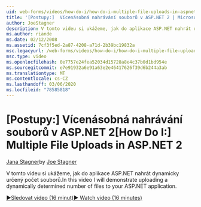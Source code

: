 ```yaml
---
uid: web-forms/videos/how-do-i/how-do-i-multiple-file-uploads-in-aspnet-2
title: '[Postupy:]  Vícenásobná nahrávání souborů v ASP.NET 2 | Microsoft Docs'
author: JoeStagner
description: V tomto videu si ukážeme, jak do aplikace ASP.NET nahrát dynamicky určený počet souborů.
ms.author: riande
ms.date: 02/12/2008
ms.assetid: 7cf3f5ed-2a87-4208-a71d-2b39bc19832a
msc.legacyurl: /web-forms/videos/how-do-i/how-do-i-multiple-file-uploads-in-aspnet-2
msc.type: video
ms.openlocfilehash: 0e7757e24fea52034d15728a8e4c37b0d1bd954e
ms.sourcegitcommit: e7e91932a6e91a63e2e46417626f39d6b244a3ab
ms.translationtype: MT
ms.contentlocale: cs-CZ
ms.lasthandoff: 03/06/2020
ms.locfileid: "78585818"
---
```

# <a name="how-do-i--multiple-file-uploads-in-aspnet2"></a><span data-ttu-id="da55e-103">[Postupy:]  Vícenásobná nahrávání souborů v ASP.NET 2</span><span class="sxs-lookup"><span data-stu-id="da55e-103">[How Do I:]  Multiple File Uploads in ASP.NET 2</span></span>

<span data-ttu-id="da55e-104">[Jana Stagner](https://github.com/JoeStagner)</span><span class="sxs-lookup"><span data-stu-id="da55e-104">by [Joe Stagner](https://github.com/JoeStagner)</span></span>

<span data-ttu-id="da55e-105">V tomto videu si ukážeme, jak do aplikace ASP.NET nahrát dynamicky určený počet souborů.</span><span class="sxs-lookup"><span data-stu-id="da55e-105">In this video I will demonstrate uploading a dynamically determined number of files to your ASP.NET application.</span></span>

[<span data-ttu-id="da55e-106">&#9654;Sledovat video (16 minut)</span><span class="sxs-lookup"><span data-stu-id="da55e-106">&#9654; Watch video (16 minutes)</span></span>](https://channel9.msdn.com/Blogs/ASP-NET-Site-Videos/how-do-i-multiple-file-uploads-in-aspnet-2)
